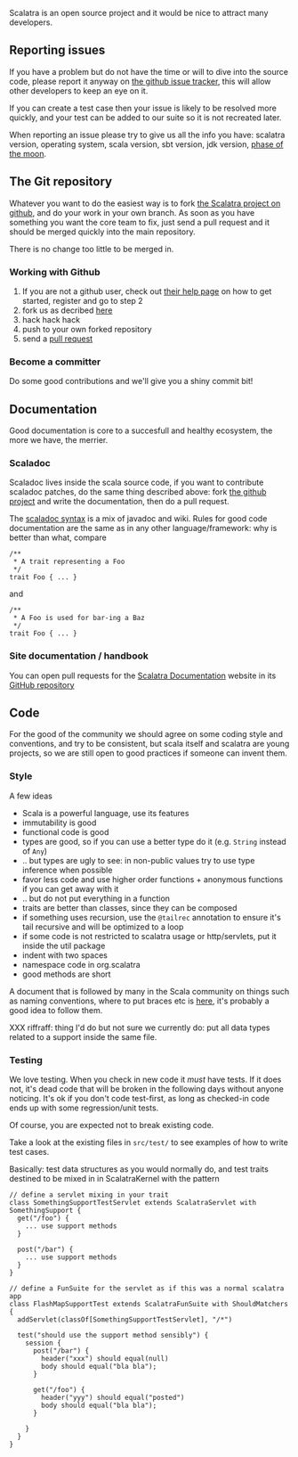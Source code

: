 
Scalatra is an open source project and it would be nice to attract many developers. 

## Reporting issues
If you have a problem but do not have the time or will to dive into the source code, please report it anyway
on [the github issue tracker](https://github.com/scalatra/scalatra/issues), this will allow other developers to keep an eye on it.

If you can create a test case then your issue is likely to be resolved more quickly, and your test can be added to our
suite so it is not recreated later.

When reporting an issue please try to give us all the info you have: scalatra version, operating system, scala version, sbt version,
 jdk version, [phase of the moon](http://www.ist.rit.edu/~jxs/jargon/html/P/phase-of-the-moon.html).


## The Git repository
Whatever you want to do the easiest way is to fork [the Scalatra project on github](https://github.com/scalatra/scalatra/), 
and do your work in your own branch.
As soon as you have something you want the core team to fix, just send a pull request and it should be merged 
quickly into the main repository. 

There is no change too little to be merged in.

### Working with Github

  1. If you are not a github user, check out [their help page](http://help.github.com/) on how to get started, register and go  to step 2
  2. fork us as decribed [here](http://help.github.com/forking/) 
  3. hack hack hack
  4. push to your own forked repository
  5. send a [pull request](https://help.github.com/articles/using-pull-requests)

### Become a committer
Do some good contributions and we'll give you a shiny commit bit!

## Documentation
Good documentation is core to a succesfull and healthy ecosystem, the more we  have, the merrier. 

### Scaladoc
Scaladoc lives inside the scala source code, if you want to contribute scaladoc patches, do the same thing described above:
fork [the github project](https://github.com/scalatra/scalatra/) and write the documentation, then do a pull request. 

The [scaladoc syntax](http://lampsvn.epfl.ch/trac/scala/wiki/Scaladoc/AuthorDocs) is a mix of javadoc and wiki.
Rules for good code documentation are the same as in any other language/framework: why is better than what, compare

    /**
     * A trait representing a Foo
     */
    trait Foo { ... }


and

    /**
     * A Foo is used for bar-ing a Baz
     */
    trait Foo { ... }

### Site documentation / handbook
You can open pull requests for the [Scalatra Documentation](http://scalatra.org/) website in its [GitHub repository]( https://github.com/scalatra/scalatra-website/)

## Code
For the good of the community we should agree on some coding style and conventions, and try to be consistent, but scala itself and scalatra
are young projects, so we are still open to good practices if someone can invent them.

### Style
A few ideas

* Scala is a powerful language, use its features
* immutability is good
* functional code is good
* types are good, so if you can use a better type do it (e.g. `String` instead of `Any`)
* .. but types are ugly to see: in non-public values try to use type inference when possible
* favor less code and use higher order functions + anonymous functions if you can get away with it
* .. but do not put everything in a function
* traits are better than classes, since they can be composed
* if something uses recursion, use the `@tailrec` annotation to ensure it's tail recursive and will be optimized to a loop
* if some code is not restricted to scalatra usage or http/servlets, put it inside the util package 
* indent with two spaces
* namespace code in org.scalatra
* good methods are short

A document that is followed by many in the Scala community on things such as naming conventions, where to put braces etc is [here](http://davetron5000.github.com/scala-style/ScalaStyleGuide.pdf), it's probably a good idea to follow them.

XXX riffraff: thing I'd do but not sure we currently do: put all data types related to a support inside the same file. 

### Testing
We love testing. When you check in new code it _must_ have tests. If it does not, it's dead code that will be broken in the following days
without anyone noticing. It's ok if you don't code test-first, as long as checked-in code ends up with some regression/unit tests.

Of course, you are expected not to break existing code.

Take a look at the existing files in `src/test/` to see examples of how to write test cases.

Basically: test data structures as you would normally do, and test traits destined to be mixed in in ScalatraKernel with the pattern

    // define a servlet mixing in your trait
    class SomethingSupportTestServlet extends ScalatraServlet with SomethingSupport {
      get("/foo") {
        ... use support methods
      }

      post("/bar") {
        ... use support methods
      }
    }

    // define a FunSuite for the servlet as if this was a normal scalatra app
    class FlashMapSupportTest extends ScalatraFunSuite with ShouldMatchers {
      addServlet(classOf[SomethingSupportTestServlet], "/*")

      test("should use the support method sensibly") {
        session {
          post("/bar") {
            header("xxx") should equal(null)
            body should equal("bla bla");
          }

          get("/foo") {
            header("yyy") should equal("posted")
            body should equal("bla bla");
          }

        }
      }
    }

